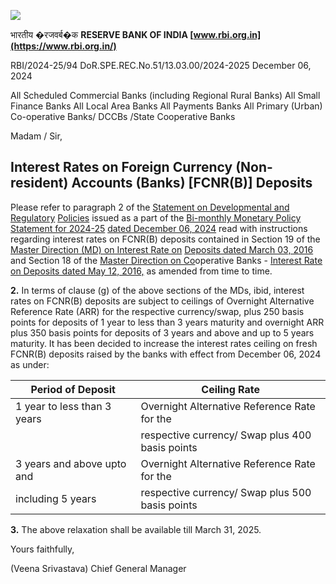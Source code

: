![](_page_0_Picture_0.jpeg)

भारतीय �रजवर्ब�क  **RESERVE BANK OF INDIA [www.rbi.org.in](https://www.rbi.org.in/)**

RBI/2024-25/94 DoR.SPE.REC.No.51/13.03.00/2024-2025 December 06, 2024

All Scheduled Commercial Banks (including Regional Rural Banks) All Small Finance Banks All Local Area Banks All Payments Banks All Primary (Urban) Co-operative Banks/ DCCBs /State Cooperative Banks

Madam / Sir,

## **Interest Rates on Foreign Currency (Non-resident) Accounts (Banks) [FCNR(B)] Deposits**

Please refer to paragraph 2 of the [Statement on Developmental and Regulatory](https://www.rbi.org.in/Scripts/BS_PressReleaseDisplay.aspx?prid=59245)  [Policies](https://www.rbi.org.in/Scripts/BS_PressReleaseDisplay.aspx?prid=59245) issued as a part of the [Bi-monthly Monetary Policy Statement for 2024-25](https://www.rbi.org.in/Scripts/BS_PressReleaseDisplay.aspx?prid=59244)  [dated December 06, 2024](https://www.rbi.org.in/Scripts/BS_PressReleaseDisplay.aspx?prid=59244) read with instructions regarding interest rates on FCNR(B) deposits contained in Section 19 of the [Master Direction \(MD\) on Interest Rate on](https://www.rbi.org.in/Scripts/BS_ViewMasDirections.aspx?id=10296)  [Deposits dated March 03, 2016](https://www.rbi.org.in/Scripts/BS_ViewMasDirections.aspx?id=10296) and Section 18 of the [Master Direction on Co](https://rbi.org.in/Scripts/BS_ViewMasDirections.aspx?id=10394)operative Banks - [Interest Rate on Deposits dated May 12, 2016,](https://rbi.org.in/Scripts/BS_ViewMasDirections.aspx?id=10394) as amended from time to time.

**2.** In terms of clause (g) of the above sections of the MDs, ibid, interest rates on FCNR(B) deposits are subject to ceilings of Overnight Alternative Reference Rate (ARR) for the respective currency/swap, plus 250 basis points for deposits of 1 year to less than 3 years maturity and overnight ARR plus 350 basis points for deposits of 3 years and above and up to 5 years maturity. It has been decided to increase the interest rates ceiling on fresh FCNR(B) deposits raised by the banks with effect from December 06, 2024 as under:

| Period of Deposit           | Ceiling Rate                                       |
|-----------------------------|----------------------------------------------------|
| 1 year to less than 3 years | Overnight Alternative Reference Rate for the       |
|                             | respective currency/ Swap plus 400<br>basis points |
| 3 years and above upto and  | Overnight Alternative Reference Rate for the       |
| including 5 years           | respective currency/ Swap plus 500<br>basis points |

**3.** The above relaxation shall be available till March 31, 2025.

Yours faithfully,

(Veena Srivastava) Chief General Manager